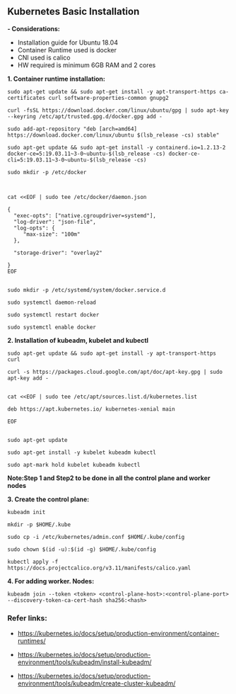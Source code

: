 ## Kubernetes Basic Installation

**- Considerations:**

- Installation guide for Ubuntu 18.04
- Container Runtime used is docker
- CNI used is calico
- HW required is minimum 6GB RAM and 2 cores


**1. Container runtime installation:**

	

	sudo apt-get update && sudo apt-get install -y apt-transport-https ca-certificates curl software-properties-common gnupg2

	curl -fsSL https://download.docker.com/linux/ubuntu/gpg | sudo apt-key --keyring /etc/apt/trusted.gpg.d/docker.gpg add -

	sudo add-apt-repository "deb [arch=amd64] https://download.docker.com/linux/ubuntu $(lsb_release -cs) stable"

	sudo apt-get update && sudo apt-get install -y containerd.io=1.2.13-2  docker-ce=5:19.03.11~3-0~ubuntu-$(lsb_release -cs) docker-ce-cli=5:19.03.11~3-0~ubuntu-$(lsb_release -cs)
	
	sudo mkdir -p /etc/docker



	cat <<EOF | sudo tee /etc/docker/daemon.json
	
	{ 
	  "exec-opts": ["native.cgroupdriver=systemd"], 
	  "log-driver": "json-file", 
	  "log-opts": { 
	     "max-size": "100m" 
	  },
	
	  "storage-driver": "overlay2"
	
	} 
	EOF


	sudo mkdir -p /etc/systemd/system/docker.service.d

	sudo systemctl daemon-reload

	sudo systemctl restart docker

	sudo systemctl enable docker


**2. Installation of kubeadm, kubelet and kubectl**



	sudo apt-get update && sudo apt-get install -y apt-transport-https curl

	curl -s https://packages.cloud.google.com/apt/doc/apt-key.gpg | sudo apt-key add -


	cat <<EOF | sudo tee /etc/apt/sources.list.d/kubernetes.list
	
	deb https://apt.kubernetes.io/ kubernetes-xenial main
	
	EOF
	

	sudo apt-get update
	
	sudo apt-get install -y kubelet kubeadm kubectl
	
	sudo apt-mark hold kubelet kubeadm kubectl

**Note:Step 1 and Step2 to be done in all the control plane and worker nodes**

**3. Create the control plane:**

	kubeadm init

	mkdir -p $HOME/.kube
	
	sudo cp -i /etc/kubernetes/admin.conf $HOME/.kube/config
	
	sudo chown $(id -u):$(id -g) $HOME/.kube/config

	kubectl apply -f https://docs.projectcalico.org/v3.11/manifests/calico.yaml
	

**4. For adding worker. Nodes:**

	kubeadm join --token <token> <control-plane-host>:<control-plane-port> --discovery-token-ca-cert-hash sha256:<hash>
	
	
	
### Refer links:

- <a href="https://kubernetes.io/docs/setup/production-environment/container-runtimes/"  target="_top">https://kubernetes.io/docs/setup/production-environment/container-runtimes/</a>

- <a href="https://kubernetes.io/docs/setup/production-environment/tools/kubeadm/install-kubeadm/" target="_top">https://kubernetes.io/docs/setup/production-environment/tools/kubeadm/install-kubeadm/</a>

- <a href="https://kubernetes.io/docs/setup/production-environment/tools/kubeadm/create-cluster-kubeadm/" target="_top">https://kubernetes.io/docs/setup/production-environment/tools/kubeadm/create-cluster-kubeadm/</a>














